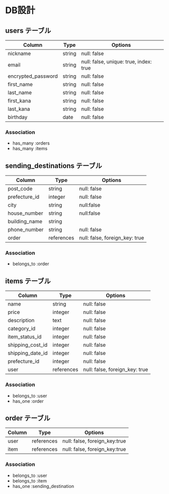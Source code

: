 # DB設計

## users テーブル
| Column             | Type   | Options                               |
| ------------------ | ------ | --------------------------------------|
| nickname           | string | null: false                           |
| email              | string | null: false, unique: true, index: true|
| encrypted_password | string | null: false                           |
| first_name         | string | null: false                           |
| last_name          | string | null: false                           |
| first_kana         | string | null: false                           |
| last_kana          | string | null: false                           |
| birthday           | date   | null: false                           |

### Association
- has_many :orders
- has_many :items

## sending_destinations テーブル
| Column          | Type       | Options                        |
| --------------- | ---------- | ------------------------------ |
| post_code       | string     | null: false                    |
| prefecture_id   | integer    | null: false                    |
| city            | string     | null:false                     |
| house_number    | string     | null:false                     |
| building_name   | string     |                                |
| phone_number    | string     | null: false                    |
| order           | references | null: false, foreign_key: true |

### Association
- belongs_to :order

## items テーブル
| Column             | Type       | Options                        |
| ------------------ | ---------- | ------------------------------ |
| name               | string     | null: false                    |
| price              | integer    | null: false                    |
| description        | text       | null: false                    |
| category_id        | integer    | null: false                    |
| item_status_id     | integer    | null: false                    |
| shipping_cost_id   | integer    | null: false                    |
| shipping_date_id   | integer    | null: false                    |
| prefecture_id      | integer    | null: false                    |
| user               | references | null: false, foreign_key: true |

### Association
- belongs_to :user
- has_one :order

## order テーブル
| Column          | Type       | Options                        |
| --------------- | ---------- | ------------------------------ |
| user            | references | null: false, foreign_key:true  |
| item            | references | null: false, foreign_key:true  |

### Association
- belongs_to :user
- belongs_to :item
- has_one :sending_destination
